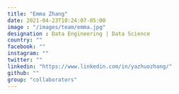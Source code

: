 ```yaml
---
title: "Emma Zhang"
date: 2021-04-23T10:24:07-05:00
image : "/images/team/emma.jpg"
designation : Data Engineering | Data Science
country: ""
facebook: ""
instagram: ""
twitter: ""
linkedin: "https://www.linkedin.com/in/yazhuozhang/"
github: ""
group: "collaborators"
---
```


